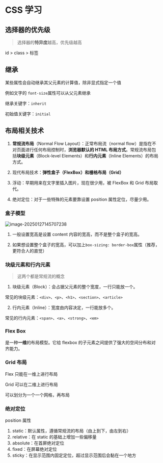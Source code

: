 # CSS 学习

## 选择器的优先级

> 选择器的**特异度**越高，优先级越高

id > class > 标签



## 继承

某些属性会自动继承其父元素的计算值，除非显式指定一个值

例如文字的 `font-size`属性可以从父元素继承

继承关键字：`inherit`

初始值关键字：`initial`



## 布局相关技术

1. **常规流布局**（Normal Flow Layout）：正常布局流（normal flow）是指在不对页面进行任何布局控制时，**浏览器默认的 HTML 布局方式**。常规流布局包括**块级元素**（Block-level Elements）和**行内元素**（Inline Elements）的布局方式。

2. 现代布局技术：**弹性盒子（FlexBox）和栅格布局（Grid）**

3. 浮动：早期用来在文字里插入图片，现在很少用，被 FlexBox 和 Grid 布局取代。
4. 绝对定位：对于一些特殊的元素要靠设置 position 属性定位，尽量少用。



### 盒子模型

![image-20250127145707238](https://gitee.com/SheepHappyStudyCode/blog-pic/raw/master/20250127145714351.png)

1. 一般设置宽高是设置 content 内容的宽高，而不是整个盒子的宽高。

2. 如果想设置整个盒子的宽高，可以加上`box-sizing: border-box`属性（推荐，更符合人的直觉）



### 块级元素和行内元素

> 这两个都是常规流的概念

1. 块级元素（Block）：会占据父元素的整个宽度，一行只能放一个。

​	常见的块级元素：`<div>`、`<p>`、`<h1>`、`<section>`、`<article>`



2. 行内元素（Inline）：宽度由内容决定，一行能放多个。

​	常见的行内元素：`<span>`、`<a>`、`<strong>`、`<em>`



### Flex Box

是一种**一维**的布局模型。它给 flexbox 的子元素之间提供了强大的空间分布和对齐能力。



### Grid 布局

Flex 只能在一维上进行布局

Grid 可以在二维上进行布局

可以划分为一个一个网格，再布局



### 绝对定位

position 属性

1. static：默认属性，遵循常规流的布局（由上到下，由左到右）
2. relative：在 static 的基础上增加一些偏移量
3. absolute：在首屏绝对定位
4. fixed：在屏幕绝对定位
5. sticky：在显示范围内固定定位，超过显示范围后会黏在一个地方